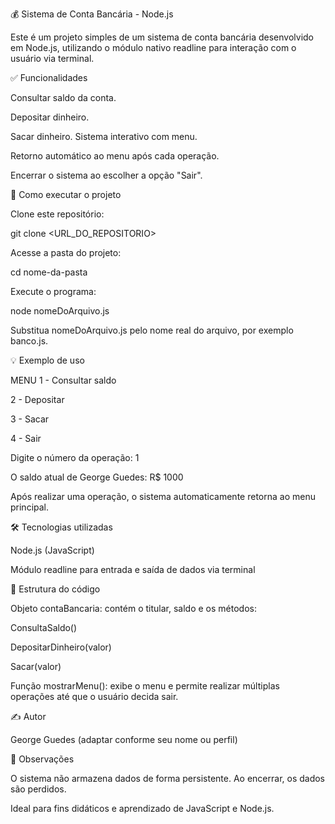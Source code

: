 💰 Sistema de Conta Bancária - Node.js

Este é um projeto simples de um sistema de conta bancária desenvolvido em Node.js, utilizando o módulo nativo readline para interação com o usuário via terminal.

✅ Funcionalidades

Consultar saldo da conta.

Depositar dinheiro.

Sacar dinheiro.
Sistema interativo com menu.

Retorno automático ao menu após cada operação.

Encerrar o sistema ao escolher a opção "Sair".

🚀 Como executar o projeto

Clone este repositório:

git clone <URL_DO_REPOSITORIO>

Acesse a pasta do projeto:

cd nome-da-pasta

Execute o programa:

node nomeDoArquivo.js

Substitua nomeDoArquivo.js pelo nome real do arquivo, por exemplo banco.js.

💡 Exemplo de uso

MENU
1 - Consultar saldo

2 - Depositar

3 - Sacar

4 - Sair

Digite o número da operação: 1

O saldo atual de George Guedes: R$ 1000

Após realizar uma operação, o sistema automaticamente retorna ao menu principal.


🛠️ Tecnologias utilizadas

Node.js (JavaScript)

Módulo readline para entrada e saída de dados via terminal

📄 Estrutura do código


Objeto contaBancaria: contém o titular, saldo e os métodos:

ConsultaSaldo()

DepositarDinheiro(valor)

Sacar(valor)

Função mostrarMenu(): exibe o menu e permite realizar múltiplas operações até que o usuário decida sair.

✍️ Autor

George Guedes (adaptar conforme seu nome ou perfil)

📌 Observações

O sistema não armazena dados de forma persistente. Ao encerrar, os dados são perdidos.

Ideal para fins didáticos e aprendizado de JavaScript e Node.js.
